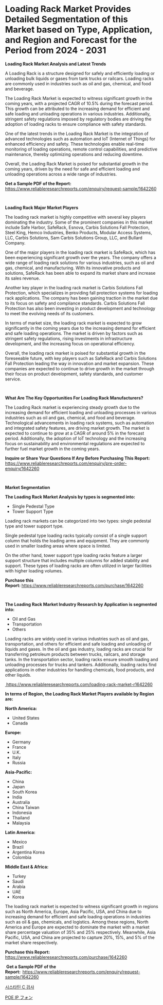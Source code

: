 <p><h1>Loading Rack Market Provides Detailed Segmentation of this Market based on Type, Application, and Region and Forecast for the Period from 2024 - 2031</h1></p><p><strong>Loading Rack Market Analysis and Latest Trends</strong></p>
<p><p>A Loading Rack is a structure designed for safely and efficiently loading or unloading bulk liquids or gases from tank trucks or railcars. Loading racks are commonly used in industries such as oil and gas, chemical, and food and beverage.</p><p>The Loading Rack Market is expected to witness significant growth in the coming years, with a projected CAGR of 10.5% during the forecast period. This growth can be attributed to the increasing demand for efficient and safe loading and unloading operations in various industries. Additionally, stringent safety regulations imposed by regulatory bodies are driving the adoption of loading racks to ensure compliance with safety standards.</p><p>One of the latest trends in the Loading Rack Market is the integration of advanced technologies such as automation and IoT (Internet of Things) for enhanced efficiency and safety. These technologies enable real-time monitoring of loading operations, remote control capabilities, and predictive maintenance, thereby optimizing operations and reducing downtime.</p><p>Overall, the Loading Rack Market is poised for substantial growth in the coming years, driven by the need for safe and efficient loading and unloading operations across a wide range of industries.</p></p>
<p><strong>Get a Sample PDF of the Report:&nbsp;</strong> <a href="https://www.reliableresearchreports.com/enquiry/request-sample/1642260">https://www.reliableresearchreports.com/enquiry/request-sample/1642260</a></p>
<p>&nbsp;</p>
<p><strong>Loading Rack Major Market Players</strong></p>
<p><p>The loading rack market is highly competitive with several key players dominating the industry. Some of the prominent companies in this market include Safe Harbor, SafeRack, Esnova, Carbis Solutions Fall Protection, Steel King, Hemco Industries, Benko Products, Modular Access Systems, LLC, Carbis Solutions, Sam Carbis Solutions Group, LLC, and Bullard Company.</p><p>One of the major players in the loading rack market is SafeRack, which has been experiencing significant growth over the years. The company offers a wide range of loading rack solutions for various industries, such as oil and gas, chemical, and manufacturing. With its innovative products and solutions, SafeRack has been able to expand its market share and increase its sales revenue.</p><p>Another key player in the loading rack market is Carbis Solutions Fall Protection, which specializes in providing fall protection systems for loading rack applications. The company has been gaining traction in the market due to its focus on safety and compliance standards. Carbis Solutions Fall Protection has also been investing in product development and technology to meet the evolving needs of its customers.</p><p>In terms of market size, the loading rack market is expected to grow significantly in the coming years due to the increasing demand for efficient and safe loading operations. The market is driven by factors such as stringent safety regulations, rising investments in infrastructure development, and the increasing focus on operational efficiency.</p><p>Overall, the loading rack market is poised for substantial growth in the foreseeable future, with key players such as SafeRack and Carbis Solutions Fall Protection leading the way in innovation and market expansion. These companies are expected to continue to drive growth in the market through their focus on product development, safety standards, and customer service.</p></p>
<p>&nbsp;</p>
<p><strong>What Are The Key Opportunities For Loading Rack Manufacturers?</strong></p>
<p><p>The Loading Rack market is experiencing steady growth due to the increasing demand for efficient loading and unloading processes in various industries such as oil and gas, chemical, and food and beverage. Technological advancements in loading rack systems, such as automation and integrated safety features, are driving market growth. The market is expected to continue to grow at a CAGR of around 5% in the forecast period. Additionally, the adoption of IoT technology and the increasing focus on sustainability and environmental regulations are expected to further fuel market growth in the coming years.</p></p>
<p><strong>Inquire or Share Your Questions If Any Before Purchasing This Report:</strong> <a href="https://www.reliableresearchreports.com/enquiry/pre-order-enquiry/1642260">https://www.reliableresearchreports.com/enquiry/pre-order-enquiry/1642260</a></p>
<p>&nbsp;</p>
<p><strong>Market Segmentation</strong></p>
<p><strong>The Loading Rack Market Analysis by types is segmented into:</strong></p>
<p><ul><li>Single Pedestal Type</li><li>Tower Support Type</li></ul></p>
<p><p>Loading rack markets can be categorized into two types: single pedestal type and tower support type. </p><p>Single pedestal type loading racks typically consist of a single support column that holds the loading arms and equipment. They are commonly used in smaller loading areas where space is limited.</p><p>On the other hand, tower support type loading racks feature a larger support structure that includes multiple columns for added stability and support. These types of loading racks are often utilized in larger facilities with higher loading volumes.</p></p>
<p><strong>Purchase this Report:&nbsp;</strong><a href="https://www.reliableresearchreports.com/purchase/1642260">https://www.reliableresearchreports.com/purchase/1642260</a></p>
<p>&nbsp;</p>
<p><strong>The Loading Rack Market Industry Research by Application is segmented into:</strong></p>
<p><ul><li>Oil and Gas</li><li>Transportation</li><li>Others</li></ul></p>
<p><p>Loading racks are widely used in various industries such as oil and gas, transportation, and others for efficient and safe loading and unloading of liquids and gases. In the oil and gas industry, loading racks are crucial for transferring petroleum products between trucks, railcars, and storage tanks. In the transportation sector, loading racks ensure smooth loading and unloading processes for trucks and tankers. Additionally, loading racks find applications in other industries for handling chemicals, food products, and other liquids.</p></p>
<p><a href="https://www.reliableresearchreports.com/loading-rack-market-r1642260">&nbsp;https://www.reliableresearchreports.com/loading-rack-market-r1642260</a></p>
<p><strong>In terms of Region, the Loading Rack Market Players available by Region are:</strong></p>
<p>
    <p> <strong> North America: </strong>
        <ul>
            <li>United States</li>
            <li>Canada</li>
        </ul>
        </p> 
    <p> <strong> Europe: </strong>
        <ul>
            <li>Germany</li>
            <li>France</li>
            <li>U.K.</li>
            <li>Italy</li>
            <li>Russia</li>
        </ul>
        </p> 
    <p> <strong> Asia-Pacific: </strong>
        <ul>
            <li>China</li>
            <li>Japan</li>
            <li>South Korea</li>
            <li>India</li>
            <li>Australia</li>
            <li>China Taiwan</li>
            <li>Indonesia</li>
            <li>Thailand</li>
            <li>Malaysia</li>
        </ul>
        </p> 
    <p> <strong> Latin America: </strong>
        <ul>
            <li>Mexico</li>
            <li>Brazil</li>
            <li>Argentina Korea</li>
            <li>Colombia</li>
        </ul>
        </p> 
    <p> <strong> Middle East & Africa: </strong>
        <ul>
            <li>Turkey</li>
            <li>Saudi</li>
            <li>Arabia</li>
            <li>UAE</li>
            <li>Korea</li>
        </ul>
    </p>
    </p>
<p><p>The loading rack market is expected to witness significant growth in regions such as North America, Europe, Asia Pacific, USA, and China due to increasing demand for efficient and safe loading operations in industries such as oil & gas, chemicals, and logistics. Among these regions, North America and Europe are expected to dominate the market with a market share percentage valuation of 35% and 25% respectively. Meanwhile, Asia Pacific, USA, and China are projected to capture 20%, 15%, and 5% of the market share respectively.</p></p>
<p><strong>Purchase this Report: </strong><a href="https://www.reliableresearchreports.com/purchase/1642260">https://www.reliableresearchreports.com/purchase/1642260</a></p>
<p>&nbsp;<strong>Get a Sample PDF of the Report:&nbsp;&nbsp;</strong><a href="https://www.reliableresearchreports.com/enquiry/request-sample/1642260">https://www.reliableresearchreports.com/enquiry/request-sample/1642260</a></p>
<p><strong></strong></p>
<p><p><a href="https://medium.com/@bud567768/%EC%8B%9C%EC%8A%A4%ED%83%80%ED%8B%B4-c-%EA%B2%80%EC%82%AC-%EC%8B%9C%EC%9E%A5-%EC%A0%90%EC%9C%A0%EC%9C%A8-%EC%A7%84%ED%99%94-%EB%B0%8F-%EC%8B%9C%EC%9E%A5-%EC%84%B1%EC%9E%A5-%EC%B6%94%EC%84%B8-2024-2031-5879147e9822">시스타틴 C 검사</a></p><p><a href="https://github.com/pepo3k/Market-Research-Report-List-1/blob/main/973613837235.md">POE IP フォン</a></p></p>